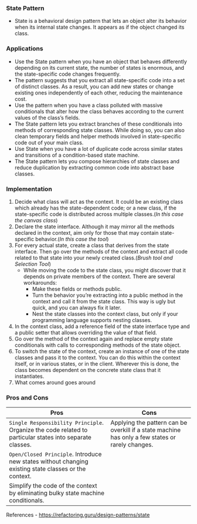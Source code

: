 ### State Pattern
* State is a behavioral design pattern that lets an object alter its behavior when its internal state changes. 
It appears as if the object changed its class.

### Applications
* Use the State pattern when you have an object that behaves differently depending on its current state, the number of states is enormous, and the state-specific code changes frequently.
* The pattern suggests that you extract all state-specific code into a set of distinct classes. As a result, you can add new states or change existing ones independently of each other, reducing the maintenance cost.
* Use the pattern when you have a class polluted with massive conditionals that alter how the class behaves according to the current values of the class’s fields.
* The State pattern lets you extract branches of these conditionals into methods of corresponding state classes. While doing so, you can also clean temporary fields and helper methods involved in state-specific code out of your main class.
* Use State when you have a lot of duplicate code across similar states and transitions of a condition-based state machine.
* The State pattern lets you compose hierarchies of state classes and reduce duplication by extracting common code into abstract base classes.

### Implementation
1. Decide what class will act as the context. It could be an existing class which already has the state-dependent code; or a new class, if the state-specific code is distributed across multiple classes.(_In this case the canvas class_)
2. Declare the state interface. Although it may mirror all the methods declared in the context, aim only for those that may contain state-specific behavior.(_In this case the tool_)
3. For every actual state, create a class that derives from the state interface. Then go over the methods of the context and extract all code related to that state into your newly created class.(_Brush tool and Selection Tool_)
    * While moving the code to the state class, you might discover that it depends on private members of the context. There are several workarounds:
      * Make these fields or methods public.
      * Turn the behavior you’re extracting into a public method in the context and call it from the state class. This way is ugly but quick, and you can always fix it later.
      * Nest the state classes into the context class, but only if your programming language supports nesting classes.
4. In the context class, add a reference field of the state interface type and a public setter that allows overriding the value of that field.
5. Go over the method of the context again and replace empty state conditionals with calls to corresponding methods of the state object.
6. To switch the state of the context, create an instance of one of the state classes and pass it to the context. You can do this within the context itself, or in various states, or in the client. Wherever this is done, the class becomes dependent on the concrete state class that it instantiates.
7. What comes around goes around
### Pros and Cons

|Pros       | Cons                                                                                             |
|-----------|--------------------------------------------------------------------------------------------------|
|``Single Responsibility Principle``. Organize the code related to particular states into separate classes. | Applying the pattern can be overkill if a state machine has only a few states or rarely changes. |
|``Open/Closed Principle``. Introduce new states without changing existing state classes or the context.|                                                                                                  |
|Simplify the code of the context by eliminating bulky state machine conditionals.|                                                                                                  |


References - https://refactoring.guru/design-patterns/state
